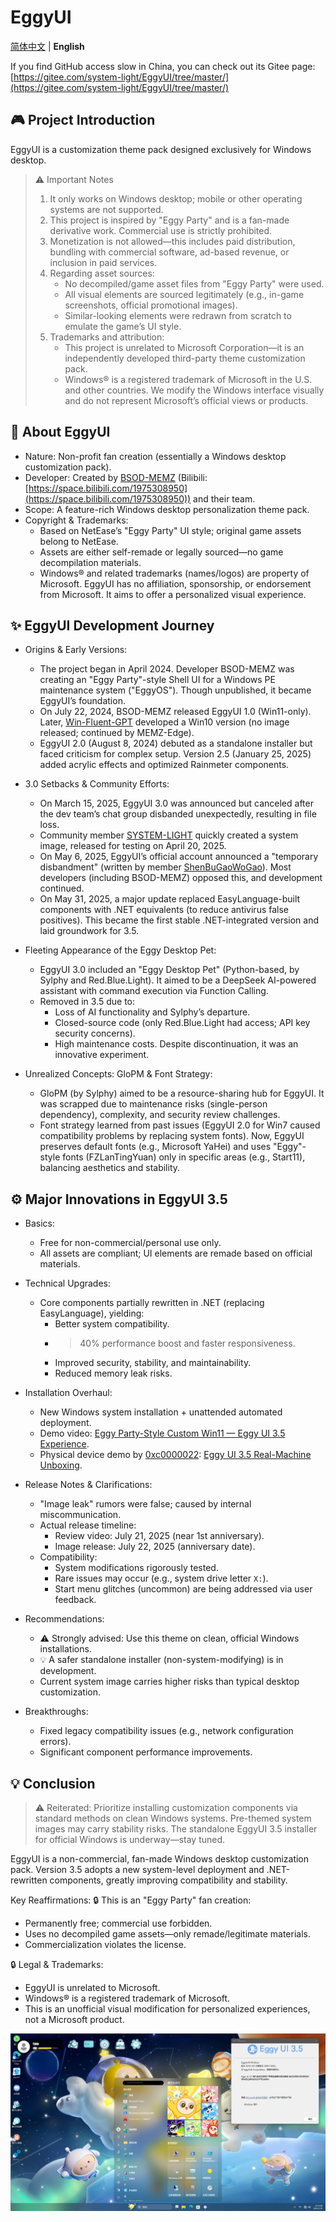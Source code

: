 ﻿# EggyUI

[简体中文](README.md) | **English**

If you find GitHub access slow in China, you can check out its Gitee page: [https://gitee.com/system-light/EggyUI/tree/master/](https://gitee.com/system-light/EggyUI/tree/master/)

## 🎮 Project Introduction
EggyUI is a customization theme pack designed exclusively for Windows desktop.

> ⚠️ Important Notes
> 1.  It only works on Windows desktop; mobile or other operating systems are not supported.
> 2.  This project is inspired by "Eggy Party" and is a fan-made derivative work. Commercial use is strictly prohibited.
> 3.  Monetization is not allowed—this includes paid distribution, bundling with commercial software, ad-based revenue, or inclusion in paid services.
> 4.  Regarding asset sources:
>     *   No decompiled/game asset files from "Eggy Party" were used.
>     *   All visual elements are sourced legitimately (e.g., in-game screenshots, official promotional images).
>     *   Similar-looking elements were redrawn from scratch to emulate the game’s UI style.
> 5.  Trademarks and attribution:
>     *   This project is unrelated to Microsoft Corporation—it is an independently developed third-party theme customization pack.
>     *   Windows® is a registered trademark of Microsoft in the U.S. and other countries. We modify the Windows interface visually and do not represent Microsoft’s official views or products.

## 🌟 About EggyUI
*   Nature: Non-profit fan creation (essentially a Windows desktop customization pack).
*   Developer: Created by [BSOD-MEMZ](https://github.com/BSOD-MEMZ) (Bilibili: [https://space.bilibili.com/1975308950](https://space.bilibili.com/1975308950)) and their team.
*   Scope: A feature-rich Windows desktop personalization theme pack.
*   Copyright & Trademarks:
    *   Based on NetEase’s "Eggy Party" UI style; original game assets belong to NetEase.
    *   Assets are either self-remade or legally sourced—no game decompilation materials.
    *   Windows® and related trademarks (names/logos) are property of Microsoft. EggyUI has no affiliation, sponsorship, or endorsement from Microsoft. It aims to offer a personalized visual experience.

## ✨ EggyUI Development Journey

*   Origins & Early Versions:
    *   The project began in April 2024. Developer BSOD-MEMZ was creating an "Eggy Party"-style Shell UI for a Windows PE maintenance system ("EggyOS"). Though unpublished, it became EggyUI’s foundation.
    *   On July 22, 2024, BSOD-MEMZ released EggyUI 1.0 (Win11-only). Later, [Win-Fluent-GPT](https://space.bilibili.com/1326423111) developed a Win10 version (no image released; continued by MEMZ-Edge).
    *   EggyUI 2.0 (August 8, 2024) debuted as a standalone installer but faced criticism for complex setup. Version 2.5 (January 25, 2025) added acrylic effects and optimized Rainmeter components.

*   3.0 Setbacks & Community Efforts:
    *   On March 15, 2025, EggyUI 3.0 was announced but canceled after the dev team’s chat group disbanded unexpectedly, resulting in file loss.
    *   Community member [SYSTEM-LIGHT](https://space.bilibili.com/1591761987) quickly created a system image, released for testing on April 20, 2025.
    *   On May 6, 2025, EggyUI’s official account announced a "temporary disbandment" (written by member [ShenBuGaoWoGao](https://space.bilibili.com/3546785651887055)). Most developers (including BSOD-MEMZ) opposed this, and development continued.
    *   On May 31, 2025, a major update replaced EasyLanguage-built components with .NET equivalents (to reduce antivirus false positives). This became the first stable .NET-integrated version and laid groundwork for 3.5.

*   Fleeting Appearance of the Eggy Desktop Pet:
    *   EggyUI 3.0 included an "Eggy Desktop Pet" (Python-based, by Sylphy and Red.Blue.Light). It aimed to be a DeepSeek AI-powered assistant with command execution via Function Calling.
    *   Removed in 3.5 due to:
        *   Loss of AI functionality and Sylphy’s departure.
        *   Closed-source code (only Red.Blue.Light had access; API key security concerns).
        *   High maintenance costs. Despite discontinuation, it was an innovative experiment.

*   Unrealized Concepts: GloPM & Font Strategy:
    *   GloPM (by Sylphy) aimed to be a resource-sharing hub for EggyUI. It was scrapped due to maintenance risks (single-person dependency), complexity, and security review challenges.
    *   Font strategy learned from past issues (EggyUI 2.0 for Win7 caused compatibility problems by replacing system fonts). Now, EggyUI preserves default fonts (e.g., Microsoft YaHei) and uses "Eggy"-style fonts (FZLanTingYuan) only in specific areas (e.g., Start11), balancing aesthetics and stability.

## ⚙️ Major Innovations in EggyUI 3.5

*   Basics:
    *   Free for non-commercial/personal use only.
    *   All assets are compliant; UI elements are remade based on official materials.

*   Technical Upgrades:
    *   Core components partially rewritten in .NET (replacing EasyLanguage), yielding:
        *   Better system compatibility.
        *   >40% performance boost and faster responsiveness.
        *   Improved security, stability, and maintainability.
        *   Reduced memory leak risks.

*   Installation Overhaul:
    *   New Windows system installation + unattended automated deployment.
    *   Demo video: [Eggy Party-Style Custom Win11 — Eggy UI 3.5 Experience](https://www.bilibili.com/video/BV1kbgGz7Em1).
    *   Physical device demo by [0xc0000022](https://space.bilibili.com/1092500907): [Eggy UI 3.5 Real-Machine Unboxing](https://www.bilibili.com/video/BV13w8nzqE4V).

*   Release Notes & Clarifications:
    *   "Image leak" rumors were false; caused by internal miscommunication.
    *   Actual release timeline:
        *   Review video: July 21, 2025 (near 1st anniversary).
        *   Image release: July 22, 2025 (anniversary date).
    *   Compatibility:
        *   System modifications rigorously tested.
        *   Rare issues may occur (e.g., system drive letter `X:`).
        *   Start menu glitches (uncommon) are being addressed via user feedback.

*   Recommendations:
    *   ⚠️ Strongly advised: Use this theme on clean, official Windows installations.
    *   💡 A safer standalone installer (non-system-modifying) is in development.
    *   Current system image carries higher risks than typical desktop customization.

*   Breakthroughs:
    *   Fixed legacy compatibility issues (e.g., network configuration errors).
    *   Significant component performance improvements.

## 💡 Conclusion
> ⚠️ Reiterated: Prioritize installing customization components via standard methods on clean Windows systems. Pre-themed system images may carry stability risks. The standalone EggyUI 3.5 installer for official Windows is underway—stay tuned.

EggyUI is a non-commercial, fan-made Windows desktop customization pack. Version 3.5 adopts a new system-level deployment and .NET-rewritten components, greatly improving compatibility and stability.

Key Reaffirmations:
🔒 This is an "Eggy Party" fan creation:
*   Permanently free; commercial use forbidden.
*   Uses no decompiled game assets—only remade/legitimate materials.
*   Commercialization violates the license.

🔒 Legal & Trademarks:
*   EggyUI is unrelated to Microsoft.
*   Windows® is a registered trademark of Microsoft.
*   This is an unofficial visual modification for personalized experiences, not a Microsoft product.

![Eggy UI 3.5 Promotional Image](Promo.png "Eggy UI 3.5")
